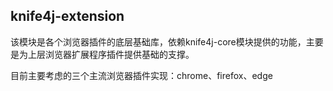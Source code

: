 
## knife4j-extension

该模块是各个浏览器插件的底层基础库，依赖knife4j-core模块提供的功能，主要是为上层浏览器扩展程序插件提供基础的支撑。

目前主要考虑的三个主流浏览器插件实现：chrome、firefox、edge
